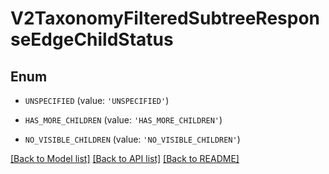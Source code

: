 # V2TaxonomyFilteredSubtreeResponseEdgeChildStatus


## Enum

* `UNSPECIFIED` (value: `'UNSPECIFIED'`)

* `HAS_MORE_CHILDREN` (value: `'HAS_MORE_CHILDREN'`)

* `NO_VISIBLE_CHILDREN` (value: `'NO_VISIBLE_CHILDREN'`)

[[Back to Model list]](../README.md#documentation-for-models) [[Back to API list]](../README.md#documentation-for-api-endpoints) [[Back to README]](../README.md)


